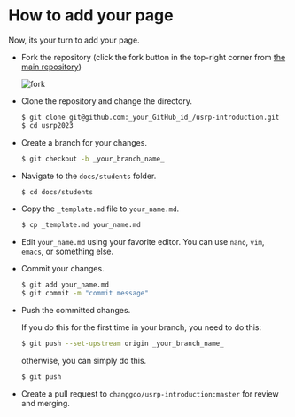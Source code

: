# How to add your page

Now, its your turn to add your page.

* Fork the repository (click the fork button in the top-right corner from [the main repository](https://github.com/changgoo/usrp-introduction))

    ![fork](./fork.jpg)

* Clone the repository and change the directory.

    ```sh
    $ git clone git@github.com:_your_GitHub_id_/usrp-introduction.git
    $ cd usrp2023
    ```

* Create a branch for your changes.

    ```sh
    $ git checkout -b _your_branch_name_
    ```

* Navigate to the `docs/students` folder.

    ```sh
    $ cd docs/students
    ```

* Copy the `_template.md` file to `your_name.md`.

    ```sh
    $ cp _template.md your_name.md
    ```

* Edit `your_name.md` using your favorite editor. You can use `nano`, `vim`, `emacs`, or something else.

* Commit your changes.

    ```sh
    $ git add your_name.md
    $ git commit -m "commit message"
    ```

* Push the committed changes.

    If you do this for the first time in your branch, you need to do this:

    ```sh
    $ git push --set-upstream origin _your_branch_name_
    ```

    otherwise, you can simply do this.

    ```sh
    $ git push
    ```

* Create a pull request to `changgoo/usrp-introduction:master` for review and merging.
